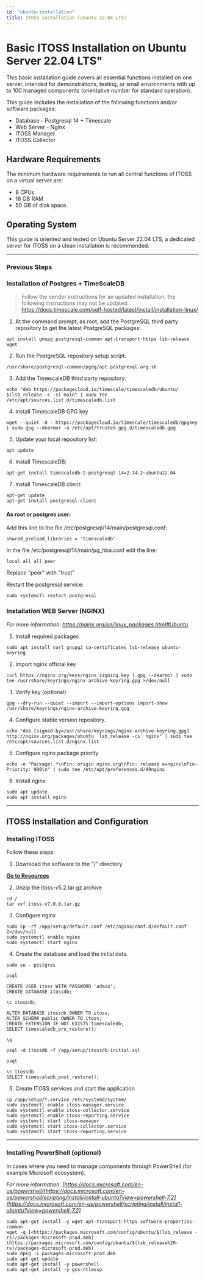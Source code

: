 ```yaml
---
id: "ubuntu-installation"
title: ITOSS installation (ubuntu 22.04 LTS)
---
```

# Basic ITOSS Installation on Ubuntu Server 22.04 LTS"

This basic installation guide covers all essential functions installed on one server, intended for demonstrations, testing, or small environments with up to 100 managed components (orientative number for standard operation).

This guide includes the installation of the following functions and/or software packages:

- Database - Postgresql 14 + Timescale
- Web Server - Nginx
- ITOSS Manager
- ITOSS Collector

## Hardware Requirements
The minimum hardware requirements to run all central functions of ITOSS on a virtual server are:

- 8 CPUs
- 16 GB RAM
- 50 GB of disk space.

## Operating System
This guide is oriented and tested on Ubuntu Server 22.04 LTS, a dedicated server for ITOSS on a clean installation is recommended.

***

### Previous Steps
### Installation of Postgres + TimeScaleDB

> Follow the vendor instructions for an updated installation, the following instructions may not be updated: https://docs.timescale.com/self-hosted/latest/install/installation-linux/
  
1. At the command prompt, as root, add the PostgreSQL third party repository to get the latest PostgreSQL packages:
```shell 
apt install gnupg postgresql-common apt-transport-https lsb-release wget
```
2. Run the PostgreSQL repository setup script:
```shell 
/usr/share/postgresql-common/pgdg/apt.postgresql.org.sh
```
3. Add the TimescaleDB third party repository:
```shell
echo "deb https://packagecloud.io/timescale/timescaledb/ubuntu/ $(lsb_release -c -s) main" | sudo tee /etc/apt/sources.list.d/timescaledb.list
```
4. Install TimescaleDB GPG key
```shell
wget --quiet -O - https://packagecloud.io/timescale/timescaledb/gpgkey | sudo gpg --dearmor -o /etc/apt/trusted.gpg.d/timescaledb.gpg
```
5. Update your local repository list:
```shell
apt update
```
6. Install TimescaleDB:
```shell
apt-get install timescaledb-2-postgresql-14=2.14.2~ubuntu22.04
```

7. Install TimescaleDB client:
```shell
apt-get update
apt-get install postgresql-client
```
#### As root or postgres user:
Add this line to the file /etc/postgresql/14/main/postgresql.conf:
```shell
shared_preload_libraries = 'timescaledb'
```
In the file /etc/postgresql/14/main/pg_hba.conf edit the line:
```shell
local all all peer
```
Replace "peer" with "trust"

Restart the postgresql service:
```shell
sudo systemctl restart postgresql
``` 
### Installation WEB Server (NGINX)
_For more information: https://nginx.org/en/linux_packages.html#Ubuntu_

1. Install required packages
```shell
sudo apt install curl gnupg2 ca-certificates lsb-release ubuntu-keyring
```
2. Import nginx official key
```shell
curl https://nginx.org/keys/nginx_signing.key | gpg --dearmor | sudo tee /usr/share/keyrings/nginx-archive-keyring.gpg >/dev/null
```

3. Verify key (optional)
```shell
gpg --dry-run --quiet --import --import-options import-show /usr/share/keyrings/nginx-archive-keyring.gpg
```

4. Configure stable version repository.

```shell
echo "deb [signed-by=/usr/share/keyrings/nginx-archive-keyring.gpg] http://nginx.org/packages/ubuntu `lsb_release -cs` nginx" | sudo tee /etc/apt/sources.list.d/nginx.list
```

5. Configure nginx package priority
```shell
echo -e "Package: *\nPin: origin nginx.org\nPin: release o=nginx\nPin-Priority: 900\n" | sudo tee /etc/apt/preferences.d/99nginx
``` 

6. Install nginx

```shell
sudo apt update
sudo apt install nginx
```

***

## ITOSS Installation and Configuration
### Installing ITOSS
Follow these steps:

1. Download the software to the "/" directory

**[Go to Resources](/resources)**

2. Unzip the itoss-v5.2.tar.gz archive

```shell
cd /
tar xvf itoss-v7.0.0.tar.gz
``` 

3. Configure nginx

```shell
sudo cp -rf /app/setup/default.conf /etc/nginx/conf.d/default.conf 2>/dev/null
sudo systemctl enable nginx
sudo systemctl start nginx
```

4. Create the database and load the initial data.

```shell
sudo su - postgres
```
```shell
psql
```
```shell
CREATE USER itoss WITH PASSWORD 'admin';
CREATE DATABASE itossdb;
```
```shell
\c itossdb;
```
```shell
ALTER DATABASE itossdb OWNER TO itoss;
ALTER SCHEMA public OWNER TO itoss;
CREATE EXTENSION IF NOT EXISTS timescaledb;
SELECT timescaledb_pre_restore();
```
```shell
\q
```
```shell
psql -d itossdb -f /app/setup/itossdb-initial.sql
```
```shell
psql
```
```shell
\c itossdb
SELECT timescaledb_post_restore();
```

5. Create ITOSS services and start the application

```shell
cp /app/setup/*.service /etc/systemd/system/
sudo systemctl enable itoss-manager.service
sudo systemctl enable itoss-collector.service
sudo systemctl enable itoss-reporting.service
sudo systemctl start itoss-manager
sudo systemctl start itoss-collector.service
sudo systemctl start itoss-reporting.service
```

***


### Installing PowerShell (optional)
In cases where you need to manage components through PowerShell (for example Microsoft ecosystem).

_For more information:
[https://docs.microsoft.com/en-us/powershell/[https://docs.microsoft.com/en-us/powershell/scripting/install/install-ubuntu?view=powershell-7.2](https://docs.microsoft.com/en-us/powershell/scripting/install/install-ubuntu?view=powershell-7.2)_

```shell
sudo apt-get install -y wget apt-transport-https software-properties-common
wget -q [<https://packages.microsoft.com/config/ubuntu/$(lsb_release -rs)/packages-microsoft-prod.deb](https://packages.microsoft.com/config/ubuntu/$(lsb_release%20-rs)/packages-microsoft-prod.deb)
sudo dpkg -i packages-microsoft-prod.deb
sudo apt-get update
sudo apt-get install -y powershell
sudo apt-get install -y gss-ntlmssp
```
